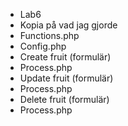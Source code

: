* Lab6
* Kopia på vad jag gjorde
* Functions.php
* Config.php
* Create fruit (formulär)
* Process.php
* Update fruit (formulär)
* Process.php
* Delete fruit (formulär)
* Process.php
